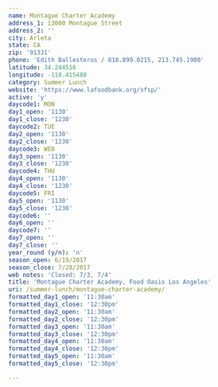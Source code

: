 ```yaml
---
name: Montague Charter Academy
address_1: 13000 Montague Street
address_2: ''
city: Arleta
state: CA
zip: '91331'
phone: 'Edith Ballesteros / 818.899.0215, 213.745.1900'
latitude: 34.244516
longitude: -118.415488
category: Summer Lunch
website: 'https://www.lafoodbank.org/sfsp/'
active: 'y'
daycode1: MON
day1_open: '1130'
day1_close: '1230'
daycode2: TUE
day2_open: '1130'
day2_close: '1230'
daycode3: WED
day3_open: '1130'
day3_close: '1230'
daycode4: THU
day4_open: '1130'
day4_close: '1230'
daycode5: FRI
day5_open: '1130'
day5_close: '1230'
daycode6: ''
day6_open: ''
daycode7: ''
day7_open: ''
day7_close: ''
year_round (y/n): 'n'
season_open: 6/19/2017
season_close: 7/28/2017
web notes: 'Closed: 7/3, 7/4'
title: 'Montague Charter Academy, Food Oasis Los Angeles'
uri: /summer-lunch/montague-charter-academy/
formatted_day1_open: '11:30am'
formatted_day1_close: '12:30pm'
formatted_day2_open: '11:30am'
formatted_day2_close: '12:30pm'
formatted_day3_open: '11:30am'
formatted_day3_close: '12:30pm'
formatted_day4_open: '11:30am'
formatted_day4_close: '12:30pm'
formatted_day5_open: '11:30am'
formatted_day5_close: '12:30pm'

---
```



